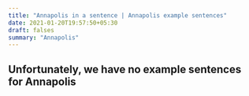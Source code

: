 ```yaml
---
title: "Annapolis in a sentence | Annapolis example sentences"
date: 2021-01-20T19:57:50+05:30
draft: falses
summary: "Annapolis"
---
```

## Unfortunately, we have no example sentences for Annapolis                 
